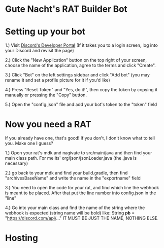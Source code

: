 <h1>Gute Nacht's RAT Builder Bot</h1>

# Setting up your bot
1.) Visit [Discord's Developer Portal](https://discord.com/developers/applications) (If it takes you to a login screen, log into your Discord and revisit the page)

2.) Click the "New Application" button on the top right of your screen, choose the name of the application, agree to the terms and click "Create".

3.) Click "Bot" on the left settings sidebar and click "Add bot" (you may rename it and set a profile picture for it if you'd like)

4.) Press "Reset Token" and "Yes, do it!", then copy the token by copying it manually or pressing the "Copy" button.

5.) Open the "config.json" file and add your bot's token to the "token" field

# Now you need a RAT 
If you already have one, that's good! If you don't, I don't know what to tell you. Make one I guess?

1.) Open your rat's mdk and nagivate to src/main/java and then find your main class path. For me its' org/json/jsonLoader.java (the .java is necessary)

2.) go back to your mdk and find your build.gradle, then find "archivesBaseName" and write the name in the "exportname" field
  
3.) You need to open the code for your rat, and find which line the webhook is meant to be placed. After that put the line number into config.json in the "line"

4.) Go into your main class and find the name of the string where the webhook is expected (string name will be bold) like: String **pb** = "https://discord.com/api/..." IT MUST BE JUST THE NAME, NOTHING ELSE.

# Hosting
